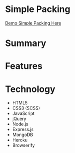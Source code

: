 # Simple Packing
[Demo Simple Packing Here](https://packing-planner.herokuapp.com/)

# Summary

# Features

# Technology

* HTML5
* CSS3 (SCSS)
* JavaScript
* jQuery
* Node.js
* Express.js
* MongoDB
* Heroku
* Browserify